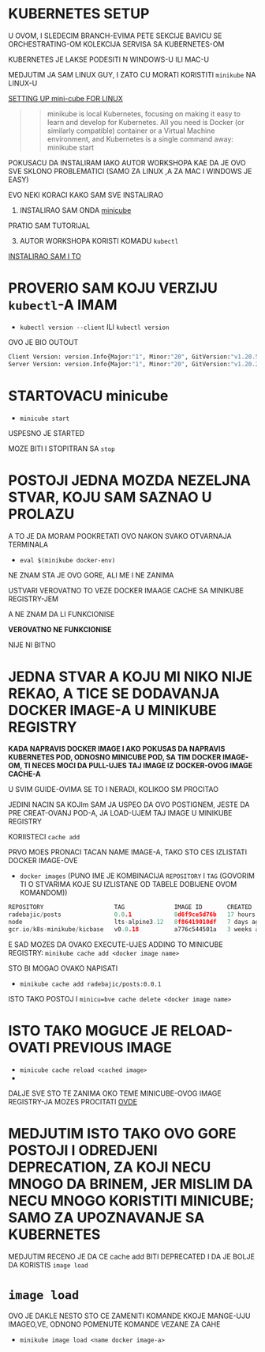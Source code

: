 # KUBERNETES SETUP

U OVOM, I SLEDECIM BRANCH-EVIMA PETE SEKCIJE BAVICU SE ORCHESTRATING-OM KOLEKCIJA SERVISA SA KUBERNETES-OM

KUBERNETES JE LAKSE PODESITI N WINDOWS-U ILI MAC-U

MEDJUTIM JA SAM LINUX GUY, I ZATO CU MORATI KORISTITI `minikube` NA LINUX-U

[SETTING UP mini-cube FOR LINUX](https://minikube.sigs.k8s.io/docs/start/)

>> minikube is local Kubernetes, focusing on making it easy to learn and develop for Kubernetes.
>> All you need is Docker (or similarly compatible) container or a Virtual Machine environment, and Kubernetes is a single command away: minikube start

POKUSACU DA INSTALIRAM IAKO AUTOR WORKSHOPA KAE DA JE OVO SVE SKLONO PROBLEMATICI (SAMO ZA LINUX ,A ZA MAC I WINDOWS JE EASY)

EVO NEKI KORACI KAKO SAM SVE INSTALIRAO

1. INSTALIRAO SAM ONDA [minicube](https://minikube.sigs.k8s.io/docs/start/)

PRATIO SAM TUTORIJAL

3. AUTOR WORKSHOPA KORISTI KOMADU `kubectl`

[INSTALIRAO SAM I TO](https://kubernetes.io/docs/tasks/tools/install-kubectl-linux/)

# PROVERIO SAM KOJU VERZIJU `kubectl`-A IMAM

- `kubectl version --client` ILI `kubectl version`

OVO JE BIO OUTOUT

```bash
Client Version: version.Info{Major:"1", Minor:"20", GitVersion:"v1.20.5", GitCommit:"6b1d87acf3c8253c123756b9e61dac642678305f", GitTreeState:"clean", BuildDate:"2021-03-18T01:10:43Z", GoVersion:"go1.15.8", Compiler:"gc", Platform:"linux/amd64"}
Server Version: version.Info{Major:"1", Minor:"20", GitVersion:"v1.20.2", GitCommit:"faecb196815e248d3ecfb03c680a4507229c2a56", GitTreeState:"clean", BuildDate:"2021-01-13T13:20:00Z", GoVersion:"go1.15.5", Compiler:"gc", Platform:"linux/amd64"}
```

# STARTOVACU minicube

- `minicube start`

USPESNO JE STARTED

MOZE BITI I STOPITRAN SA `stop`

# POSTOJI JEDNA MOZDA NEZELJNA STVAR, KOJU SAM SAZNAO U PROLAZU

A TO JE DA MORAM POOKRETATI OVO NAKON SVAKO OTVARNAJA TERMINALA

- `eval $(minikube docker-env)`

NE ZNAM STA JE OVO GORE, ALI ME I NE ZANIMA

USTVARI VEROVATNO TO VEZE DOCKER IMAAGE CACHE SA MINIKUBE REGISTRY-JEM

A NE ZNAM DA LI FUNKCIONISE

**VEROVATNO NE FUNKCIONISE**

NIJE NI BITNO

# JEDNA STVAR A KOJU MI NIKO NIJE REKAO, A TICE SE DODAVANJA DOCKER IMAGE-A U MINIKUBE REGISTRY

**KADA NAPRAVIS DOCKER IMAGE I AKO POKUSAS DA NAPRAVIS KUBERNETES POD, ODNOSNO MINICUBE POD, SA TIM DOCKER IMAGE-OM, TI NECES MOCI DA PULL-UJES TAJ IMAGE IZ DOCKER-OVOG IMAGE CACHE-A**

U SVIM GUIDE-OVIMA SE TO I NERADI, KOLIKOO SM  PROCITAO

JEDINI NACIN SA KOJIm SAM JA USPEO DA OVO POSTIGNEM, JESTE DA PRE CREAT-OVANJ POD-A, JA LOAD-UJEM TAJ IMAGE U MINIKUBE REGISTRY

KORIISTECI `cache add`

PRVO MOES PRONACI TACAN NAME IMAGE-A, TAKO STO CES IZLISTATI DOCKER IMAGE-OVE

- `docker images` (PUNO IME JE KOMBINACIJA `REPOSITORY` I `TAG` (GOVORIM TI O STVARIMA KOJE SU IZLISTANE OD TABELE DOBIJENE OVOM KOMANDOM))

```c
REPOSITORY                    TAG              IMAGE ID       CREATED        SIZE
radebajic/posts               0.0.1            8d6f9ce5d76b   17 hours ago   125MB
node                          lts-alpine3.12   8f86419010df   7 days ago     117MB
gcr.io/k8s-minikube/kicbase   v0.0.18          a776c544501a   3 weeks ago    1.08GB

```

E SAD MOZES DA OVAKO EXECUTE-UJES ADDING TO MINICUBE REGISTRY:
  `minikube cache add <docker image name>`

STO BI MOGAO OVAKO NAPISATI

- `minikube cache add radebajic/posts:0.0.1`

ISTO TAKO POSTOJ I `minicu=bve cache delete <docker image name>`

# ISTO TAKO MOGUCE JE RELOAD-OVATI PREVIOUS IMAGE

- `minicube cache reload <cached image>`
- 
DALJE SVE STO TE ZANIMA OKO TEME MINICUBE-OVOG IMAGE REGISTRY-JA MOZES PROCITATI [OVDE](https://minikube.sigs.k8s.io/docs/commands/cache/)

# MEDJUTIM ISTO TAKO OVO GORE POSTOJI I ODREDJENI DEPRECATION, ZA KOJI NECU MNOGO DA BRINEM, JER MISLIM DA NECU MNOGO KORISTITI MINICUBE; SAMO ZA UPOZNAVANJE SA KUBERNETES

MEDJUTIM RECENO JE DA CE cache add BITI DEPRECATED I DA JE BOLJE DA KORISTIS `image load`


# `image load`

OVO JE DAKLE NESTO STO CE ZAMENITI KOMANDE KKOJE MANGE-UJU IMAGEO,VE, ODNONO POMENUTE KOMANDE VEZANE ZA CAHE

- `minikube image load <name docker image-a>`
